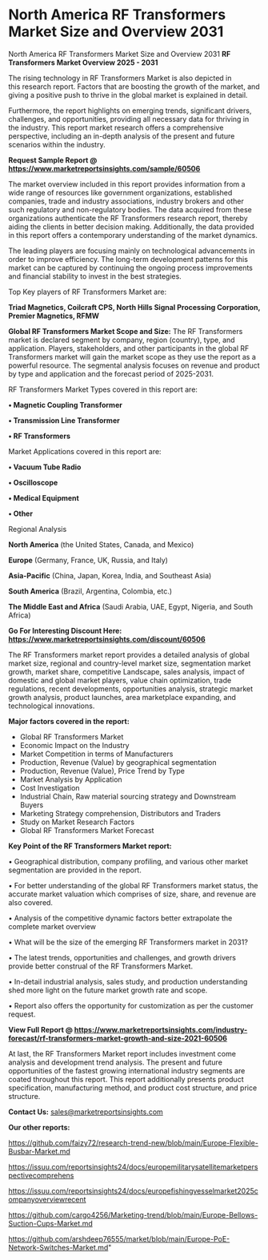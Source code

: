 # North America RF Transformers Market Size and Overview 2031
North America RF Transformers Market Size and Overview 2031
<Strong> RF Transformers Market Overview 2025 - 2031</strong>

The rising technology in RF Transformers Market is also depicted in this research report. Factors that are boosting the growth of the market, and giving a positive push to thrive in the global market is explained in detail.

Furthermore, the report highlights on emerging trends, significant drivers, challenges, and opportunities, providing all necessary data for thriving in the industry. This report market research offers a comprehensive perspective, including an in-depth analysis of the present and future scenarios within the industry.

<strong>Request Sample Report @ <a href=https://www.marketreportsinsights.com/sample/60506>https://www.marketreportsinsights.com/sample/60506</a></strong>

The market overview included in this report provides information from a wide range of resources like government organizations, established companies, trade and industry associations, industry brokers and other such regulatory and non-regulatory bodies. The data acquired from these organizations authenticate the RF Transformers research report, thereby aiding the clients in better decision making. Additionally, the data provided in this report offers a contemporary understanding of the market dynamics.

The leading players are focusing mainly on technological advancements in order to improve efficiency. The long-term development patterns for this market can be captured by continuing the ongoing process improvements and financial stability to invest in the best strategies.

Top Key players of RF Transformers Market are:

<strong>Triad Magnetics, Coilcraft CPS, North Hills Signal Processing Corporation, Premier Magnetics, RFMW</strong>

<strong><b>Global RF Transformers Market Scope and Size:</b></strong>
The RF Transformers market is declared segment by company, region (country), type, and application. Players, stakeholders, and other participants in the global RF Transformers market will gain the market scope as they use the report as a powerful resource. The segmental analysis focuses on revenue and product by type and application and the forecast period of 2025-2031.

RF Transformers Market Types covered in this report are:

<strong>• Magnetic Coupling Transformer

• Transmission Line Transformer

• RF Transformers</strong>

Market Applications covered in this report are:

<strong>• Vacuum Tube Radio

• Oscilloscope

• Medical Equipment

• Other</strong> 

Regional Analysis

<strong>North America</strong> (the United States, Canada, and Mexico)

<strong>Europe</strong> (Germany, France, UK, Russia, and Italy)

<strong>Asia-Pacific</strong> (China, Japan, Korea, India, and Southeast Asia)

<strong>South America</strong> (Brazil, Argentina, Colombia, etc.)

<strong>The Middle East and Africa</strong> (Saudi Arabia, UAE, Egypt, Nigeria, and South Africa)

<strong>Go For Interesting Discount Here: <a href=https://www.marketreportsinsights.com/discount/60506>https://www.marketreportsinsights.com/discount/60506</a></strong>

The RF Transformers market report provides a detailed analysis of global market size, regional and country-level market size, segmentation market growth, market share, competitive Landscape, sales analysis, impact of domestic and global market players, value chain optimization, trade regulations, recent developments, opportunities analysis, strategic market growth analysis, product launches, area marketplace expanding, and technological innovations.

<strong><b>Major factors covered in the report:</b></strong>
<ul>
  <li>Global RF Transformers Market </li>
  <li>Economic Impact on the Industry</li>
  <li>Market Competition in terms of Manufacturers</li>
  <li>Production, Revenue (Value) by geographical segmentation</li>
  <li>Production, Revenue (Value), Price Trend by Type</li>
  <li>Market Analysis by Application</li>
  <li>Cost Investigation</li>
  <li>Industrial Chain, Raw material sourcing strategy and Downstream Buyers</li>
  <li>Marketing Strategy comprehension, Distributors and Traders</li>
  <li>Study on Market Research Factors</li>
  <li>Global RF Transformers Market Forecast</li>
</ul>

<strong><b>Key Point of the RF Transformers Market report:</b></strong>

• Geographical distribution, company profiling, and various other market segmentation are provided in the report.

• For better understanding of the global RF Transformers market status, the accurate market valuation which comprises of size, share, and revenue are also covered.

• Analysis of the competitive dynamic factors better extrapolate the complete market overview

• What will be the size of the emerging RF Transformers market in 2031?

• The latest trends, opportunities and challenges, and growth drivers provide better construal of the RF Transformers Market.

• In-detail industrial analysis, sales study, and production understanding shed more light on the future market growth rate and scope.

• Report also offers the opportunity for customization as per the customer request.

<strong><b>View Full Report @ <a href=https://www.marketreportsinsights.com/industry-forecast/rf-transformers-market-growth-and-size-2021-60506>https://www.marketreportsinsights.com/industry-forecast/rf-transformers-market-growth-and-size-2021-60506</a></b></strong>


At last, the RF Transformers Market report includes investment come analysis and development trend analysis. The present and future opportunities of the fastest growing international industry segments are coated throughout this report. This report additionally presents product specification, manufacturing method, and product cost structure, and price structure.

<strong>Contact Us:</strong>
sales@marketreportsinsights.com

<strong>Our other reports:</strong>

<a href=https://github.com/faizy72/research-trend-new/blob/main/Europe-Flexible-Busbar-Market.md>https://github.com/faizy72/research-trend-new/blob/main/Europe-Flexible-Busbar-Market.md</a>

<a href=https://issuu.com/reportsinsights24/docs/europemilitarysatellitemarketperspectivecomprehens>https://issuu.com/reportsinsights24/docs/europemilitarysatellitemarketperspectivecomprehens</a>

<a href=https://issuu.com/reportsinsights24/docs/europefishingvesselmarket2025companyoverviewrecent>https://issuu.com/reportsinsights24/docs/europefishingvesselmarket2025companyoverviewrecent</a>

<a href=https://github.com/cargo4256/Marketing-trend/blob/main/Europe-Bellows-Suction-Cups-Market.md>https://github.com/cargo4256/Marketing-trend/blob/main/Europe-Bellows-Suction-Cups-Market.md</a>

<a href=https://github.com/arshdeep76555/market/blob/main/Europe-PoE-Network-Switches-Market.md>https://github.com/arshdeep76555/market/blob/main/Europe-PoE-Network-Switches-Market.md</a>"
